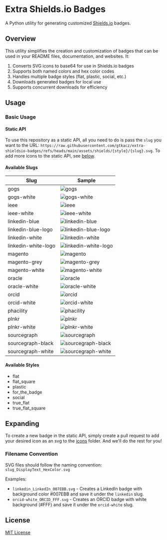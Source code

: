# Extra Shields.io Badges

A Python utility for generating customized [Shields.io](https://shields.io/) badges.

## Overview

This utility simplifies the creation and customization of badges that can be used in your README files, documentation, and websites. It:

1. Converts SVG icons to base64 for use in Shields.io badges
2. Supports both named colors and hex color codes
3. Handles multiple badge styles (flat, plastic, social, etc.)
4. Downloads generated badges for local use
5. Supports concurrent downloads for efficiency

## Usage

### Basic Usage

#### Static API
To use this repository as a static API, all you need to do is pass the `slug` you want to the URL: `https://raw.githubusercontent.com/gtkacz/extra-shieldsio-badges/refs/heads/main/assets/shields/{style}/{slug}.svg`. To add more icons to the static API, see [below](#filename-convention).

#### Available Slugs

| Slug | Sample |
| --- | --- |
| gogs | ![gogs](./assets/shields/true_flat/gogs.svg) |
| gogs-white | ![gogs-white](./assets/shields/true_flat/gogs-white.svg) |
| ieee | ![ieee](./assets/shields/true_flat/ieee.svg) |
| ieee-white | ![ieee-white](./assets/shields/true_flat/ieee-white.svg) |
| linkedin-blue | ![linkedin-blue](./assets/shields/true_flat/linkedin-blue.svg) |
| linkedin-blue-logo | ![linkedin-blue-logo](./assets/shields/true_flat/linkedin-blue-logo.svg) |
| linkedin-white | ![linkedin-white](./assets/shields/true_flat/linkedin-white.svg) |
| linkedin-white-logo | ![linkedin-white-logo](./assets/shields/true_flat/linkedin-white-logo.svg) |
| magento | ![magento](./assets/shields/true_flat/magento.svg) |
| magento-grey | ![magento-grey](./assets/shields/true_flat/magento-grey.svg) |
| magento-white | ![magento-white](./assets/shields/true_flat/magento-white.svg) |
| oracle | ![oracle](./assets/shields/true_flat/oracle.svg) |
| oracle-white | ![oracle-white](./assets/shields/true_flat/oracle-white.svg) |
| orcid | ![orcid](./assets/shields/true_flat/orcid.svg) |
| orcid-white | ![orcid-white](./assets/shields/true_flat/orcid-white.svg) |
| phacility | ![phacility](./assets/shields/true_flat/phacility.svg) |
| plnkr | ![plnkr](./assets/shields/true_flat/plnkr.svg) |
| plnkr-white | ![plnkr-white](./assets/shields/true_flat/plnkr-white.svg) |
| sourcegraph | ![sourcegraph](./assets/shields/true_flat/sourcegraph.svg) |
| sourcegraph-black | ![sourcegraph-black](./assets/shields/true_flat/sourcegraph-black.svg) |
| sourcegraph-white | ![sourcegraph-white](./assets/shields/true_flat/sourcegraph-white.svg) |

#### Available Styles
- flat
- flat_square
- plastic
- for_the_badge
- social
- true_flat
- true_flat_square

## Expanding

To create a new badge in the static API, simply create a pull request to add your desired icon as an svg to the [icons](./assets/icons/) folder. And we'll do the rest for you!

### Filename Convention

SVG files should follow the naming convention: `slug_DisplayText_HexColor.svg`

Examples:
- `linkedin_LinkedIn_007EBB.svg` - Creates a LinkedIn badge with background color #007EBB and save it under the `linkedin` slug.
- `orcid-white_ORCID_FFF.svg` - Creates an ORCID badge with white background (#FFF) and save it under the `orcid-white` slug.

## License

[MIT License](LICENSE)
